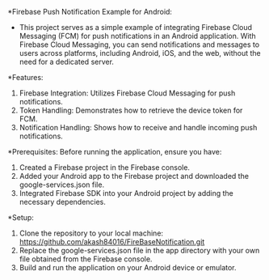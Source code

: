 *Firebase Push Notification Example for Android:
- This project serves as a simple example of integrating Firebase Cloud Messaging (FCM) for push notifications in an Android application. With Firebase Cloud Messaging, you can send notifications and messages to users across platforms, including Android, iOS, and the web, without the need for a dedicated server.

*Features:
1. Firebase Integration: Utilizes Firebase Cloud Messaging for push notifications.
2. Token Handling: Demonstrates how to retrieve the device token for FCM.
3. Notification Handling: Shows how to receive and handle incoming push notifications.

*Prerequisites:
Before running the application, ensure you have:

1. Created a Firebase project in the Firebase console.
2. Added your Android app to the Firebase project and downloaded the google-services.json file.
3. Integrated Firebase SDK into your Android project by adding the necessary dependencies.

*Setup:
1. Clone the repository to your local machine:
   https://github.com/akash84016/FireBaseNotification.git
2. Replace the google-services.json file in the app directory with your own file obtained from the Firebase console.
3. Build and run the application on your Android device or emulator.
